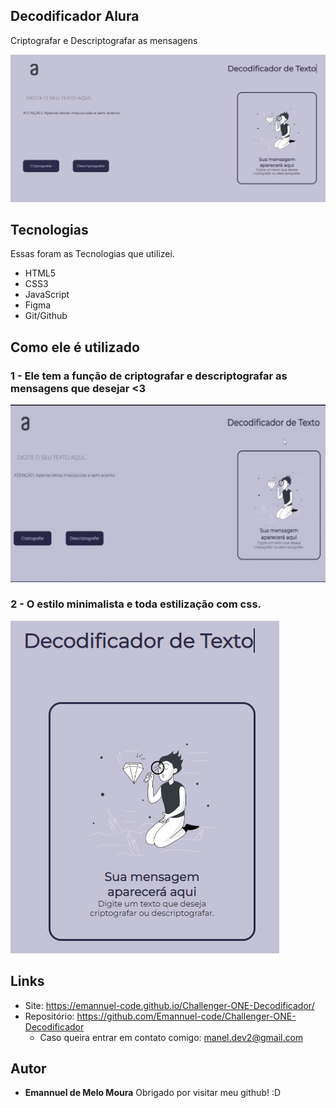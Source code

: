 
## Decodificador Alura
Criptografar e Descriptografar as mensagens

![exemplo](https://github.com/Emannuel-code/Challenger-ONE-Decodificador/blob/main/readme/exemplo.PNG)

## Tecnologias

Essas foram as Tecnologias que utilizei.

* HTML5
* CSS3
* JavaScript
* Figma
* Git/Github

## Como ele é utilizado

### 1 - Ele tem a função de criptografar e descriptografar as mensagens que desejar <3

![Decodificador](https://github.com/Emannuel-code/Challenger-ONE-Decodificador/blob/main/readme/gif.decodificador.gif)

### 2 - O estilo minimalista e toda estilização com css.

![logo](https://github.com/Emannuel-code/Challenger-ONE-Decodificador/blob/main/readme/logo.PNG)


## Links
  - Site: https://emannuel-code.github.io/Challenger-ONE-Decodificador/
  - Repositório: https://github.com/Emannuel-code/Challenger-ONE-Decodificador
    - Caso queira entrar em contato comigo: manel.dev2@gmail.com


  ## Autor
  * **Emannuel de Melo Moura** 
  Obrigado por visitar meu github! :D


